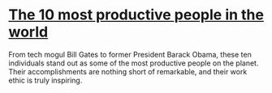 
# [The 10 most productive people in the world](https://www.mindhaste.com/t/productivity/the-10-most-productive-people-in-the-world-10)

From tech mogul Bill Gates to former President Barack Obama, these ten individuals stand out as some of the most productive people on the planet. Their accomplishments are nothing short of remarkable, and their work ethic is truly inspiring.
    